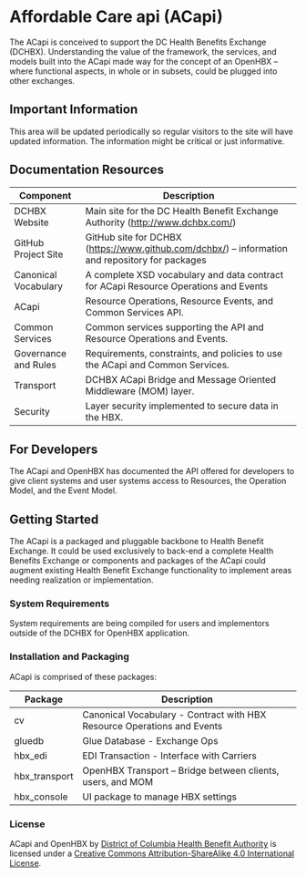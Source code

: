 # Affordable Care api (ACapi)

The ACapi is conceived to support the DC Health Benefits Exchange (DCHBX).  Understanding the value of the framework, the services, and models built into the ACapi made way for the concept of an OpenHBX – where functional aspects, in whole or in subsets, could be plugged into other exchanges.

## Important Information

This area will be updated periodically so regular visitors to the site will have updated information.  The information might be critical or just informative.

## Documentation Resources

| Component | Description |
| --------- | ----------- |
| DCHBX Website | Main site for the DC Health Benefit Exchange Authority (http://www.dchbx.com/) |
| GitHub Project Site | GitHub site for DCHBX (https://www.github.com/dchbx/) – information and repository for packages |
| Canonical Vocabulary | A complete XSD vocabulary and data contract for ACapi Resource Operations and Events |
| ACapi                | Resource Operations, Resource Events, and Common Services API. |
| Common Services      | Common services supporting the API and Resource Operations and Events. |
| Governance and Rules | Requirements, constraints, and policies to use the ACapi and Common Services. |
| Transport            | DCHBX ACapi Bridge and Message Oriented Middleware (MOM) layer. |
| Security             | Layer security implemented to secure data in the HBX. |

## For Developers

The ACapi and OpenHBX has documented the API offered for developers to give client systems and user systems access to Resources, the Operation Model, and the Event Model.

## Getting Started

The ACapi is a packaged and pluggable backbone to Health Benefit Exchange.  It could be used exclusively to back-end a complete Health Benefits Exchange or components and packages of the ACapi could augment existing Health Benefit Exchange functionality to implement areas needing realization or implementation.

### System Requirements

System requirements are being compiled for users and implementors outside of the DCHBX for OpenHBX application.  

### Installation and Packaging

ACapi is comprised of these packages:

| Package       | Description |
| -------       | ----------- |
| cv            | Canonical Vocabulary - Contract with HBX Resource Operations and Events |
| gluedb        | Glue Database - Exchange Ops |
| hbx_edi       | EDI Transaction - Interface with Carriers |
| hbx_transport | OpenHBX Transport – Bridge between clients, users, and MOM |
| hbx_console   | UI package to manage HBX settings |

### License

ACapi and OpenHBX by [District of Columbia Health Benefit Authority](https://dchealthlink.com/) is licensed under a [Creative Commons Attribution-ShareAlike 4.0 International License](http://creativecommons.org/licenses/by-sa/4.0/).
